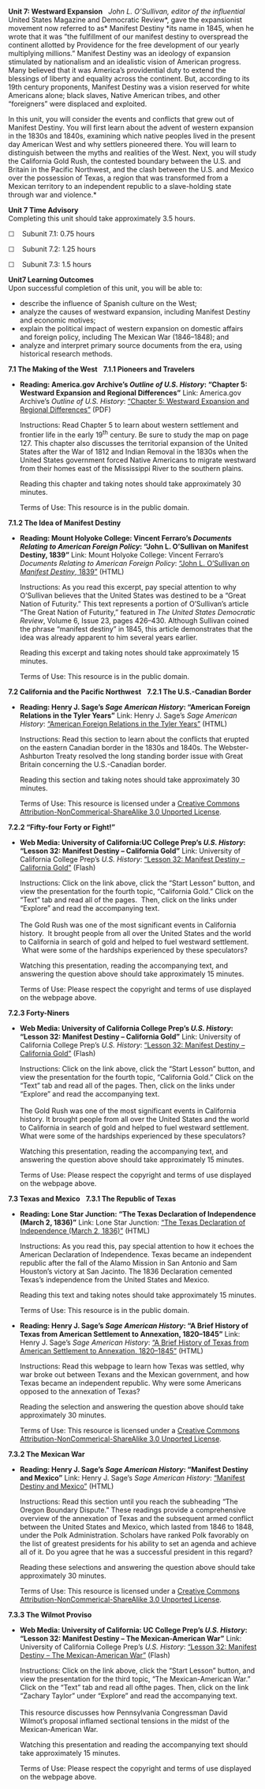 **Unit 7: Westward Expansion** <span id="7"></span> 
*John L. O’Sullivan, editor of the influential* United States Magazine
and Democratic Review*, gave the expansionist movement now referred to
as* Manifest Destiny *its name in 1845, when he wrote that it was ”the
fulfillment of our manifest destiny to overspread the continent allotted
by Providence for the free development of our yearly multiplying
millions.” Manifest Destiny was an ideology of expansion stimulated by
nationalism and an idealistic vision of American progress. Many believed
that it was America’s providential duty to extend the blessings of
liberty and equality across the continent. But, according to its
19th century proponents, Manifest Destiny was a vision reserved for
white Americans alone; black slaves, Native American tribes, and other
“foreigners” were displaced and exploited.  
  
 In this unit, you will consider the events and conflicts that grew out
of Manifest Destiny. You will first learn about the advent of western
expansion in the 1830s and 1840s, examining which native peoples lived
in the present day American West and why settlers pioneered there. You
will learn to distinguish between the myths and realities of the West.
Next, you will study the California Gold Rush, the contested boundary
between the U.S. and Britain in the Pacific Northwest, and the clash
between the U.S. and Mexico over the possession of Texas, a region that
was transformed from a Mexican territory to an independent republic to a
slave-holding state through war and violence.*

**Unit 7 Time Advisory**  
Completing this unit should take approximately 3.5 hours.  
  
 ☐    Subunit 7.1: 0.75 hours  
  
 ☐    Subunit 7.2: 1.25 hours  
  
 ☐    Subunit 7.3: 1.5 hours

**Unit7 Learning Outcomes**  
Upon successful completion of this unit, you will be able to:
-   describe the influence of Spanish culture on the West;
-   analyze the causes of westward expansion, including Manifest Destiny
    and economic motives;
-   explain the political impact of western expansion on domestic
    affairs and foreign policy, including The Mexican War (1846–1848);
    and
-   analyze and interpret primary source documents from the era, using
    historical research methods.

**7.1 The Making of the West** <span id="7.1"></span> 
**7.1.1 Pioneers and Travelers** <span id="7.1.1"></span> 
-   **Reading: America.gov Archive’s *Outline of U.S. History*: “Chapter
    5: Westward Expansion and Regional Differences”**
    Link: America.gov Archive’s *Outline of U.S. History*: [“Chapter 5:
    Westward Expansion and Regional
    Differences”](http://www.saylor.org/site/wp-content/uploads/2013/10/Outline-of-US-History.pdf#page=113) (PDF)  
      
     Instructions: Read Chapter 5 to learn about western settlement and
    frontier life in the early 19<sup>th</sup> century. Be sure to study
    the map on page 127. This chapter also discusses the territorial
    expansion of the United States after the War of 1812 and Indian
    Removal in the 1830s when the United States government forced Native
    Americans to migrate westward from their homes east of the
    Mississippi River to the southern plains.  
      
     Reading this chapter and taking notes should take approximately 30
    minutes.  
      
     Terms of Use: This resource is in the public domain.

**7.1.2 The Idea of Manifest Destiny** <span id="7.1.2"></span> 
-   **Reading: Mount Holyoke College: Vincent Ferraro’s *Documents
    Relating to American Foreign Policy*: “John L. O’Sullivan on
    Manifest Destiny, 1839”**
    Link: Mount Holyoke College: Vincent Ferraro’s *Documents Relating
    to American Foreign Policy*: [“John L. O’Sullivan on *Manifest
    Destiny*,
    1839”](http://resources.saylor.org.s3.amazonaws.com/HIST/HIST211/HIST211-7.1.2-JohnL.O%27SullivanonManifestDestiny%2C1839-PD.html) (HTML)  
      
     Instructions: As you read this excerpt, pay special attention to
    why O’Sullivan believes that the United States was destined to be a
    “Great Nation of Futurity.” This text represents a portion of
    O’Sullivan’s article “The Great Nation of Futurity,” featured in
    *The United States Democratic Review*, Volume 6, Issue 23, pages
    426–430. Although Sullivan coined the phrase “manifest destiny” in
    1845, this article demonstrates that the idea was already apparent
    to him several years earlier.  
      
     Reading this excerpt and taking notes should take approximately 15
    minutes.  
      
     Terms of Use: This resource is in the public domain.

**7.2 California and the Pacific Northwest** <span id="7.2"></span> 
**7.2.1 The U.S.-Canadian Border** <span id="7.2.1"></span> 
-   **Reading: Henry J. Sage’s *Sage American History*: “American
    Foreign Relations in the Tyler Years”**
    Link: Henry J. Sage’s *Sage American History*: [“American Foreign
    Relations in the Tyler
    Years”](http://resources.saylor.org.s3.amazonaws.com/HIST/HIST211/HIST211-7.2.1-AmericanForeignRelationsintheTylerYears-CCBYNCSA_files/HIST211-7.2.1-AmericanForeignRelationsintheTylerYears-CCBYNCSA.html#TylerYears) (HTML)  
      
     Instructions: Read this section to learn about the conflicts that
    erupted on the eastern Canadian border in the 1830s and 1840s. The
    Webster-Ashburton Treaty resolved the long standing border issue
    with Great Britain concerning the U.S.-Canadian border.  
      
     Reading this section and taking notes should take approximately 30
    minutes.  
      
     Terms of Use: This resource is licensed under a [Creative Commons
    Attribution-NonCommerical-ShareAlike 3.0 Unported
    License](http://creativecommons.org/licenses/by-nc-sa/3.0/deed.en_US).

**7.2.2 “Fifty-four Forty or Fight!”** <span id="7.2.2"></span> 
-   **Web Media: University of California:UC College Prep’s *U.S.
    History*: “Lesson 32: Manifest Destiny – California Gold”**
    Link: University of California College Prep’s *U.S. History*:
    [“Lesson 32: Manifest Destiny – California
    Gold”](http://uccpbank.k12hsn.org/courses/USHistoryI/course%20files/multimedia/lesson32/lessonp_uccp_nonap.html) (Flash)  
      
     Instructions: Click on the link above, click the “Start Lesson”
    button, and view the presentation for the fourth topic, “California
    Gold.” Click on the “Text” tab and read all of the pages.  Then,
    click on the links under “Explore” and read the accompanying text.  
        
     The Gold Rush was one of the most significant events in California
    history.  It brought people from all over the United States and the
    world to California in search of gold and helped to fuel westward
    settlement.  What were some of the hardships experienced by these
    speculators?  
      
     Watching this presentation, reading the accompanying text, and
    answering the question above should take approximately 15 minutes.  
      
     Terms of Use: Please respect the copyright and terms of use
    displayed on the webpage above.

**7.2.3 Forty-Niners** <span id="7.2.3"></span> 
-   **Web Media: University of California College Prep’s *U.S. History*:
    “Lesson 32: Manifest Destiny – California Gold”**
    Link: University of California College Prep’s *U.S. History*:
    [“Lesson 32: Manifest Destiny – California
    Gold”](http://uccpbank.k12hsn.org/courses/USHistoryI/course%20files/multimedia/lesson32/lessonp_uccp_nonap.html) (Flash)  
      
     Instructions: Click on the link above, click the “Start Lesson”
    button, and view the presentation for the fourth topic, “California
    Gold.” Click on the “Text” tab and read all of the pages. Then,
    click on the links under “Explore” and read the accompanying text.  
        
     The Gold Rush was one of the most significant events in California
    history. It brought people from all over the United States and the
    world to California in search of gold and helped to fuel westward
    settlement. What were some of the hardships experienced by these
    speculators?  
      
     Watching this presentation, reading the accompanying text, and
    answering the question above should take approximately 15 minutes.  
      
     Terms of Use: Please respect the copyright and terms of use
    displayed on the webpage above.

**7.3 Texas and Mexico** <span id="7.3"></span> 
**7.3.1 The Republic of Texas** <span id="7.3.1"></span> 
-   **Reading: Lone Star Junction: “The Texas Declaration of
    Independence (March 2, 1836)”**
    Link: Lone Star Junction: [“The Texas Declaration of Independence
    (March 2,
    1836)”](http://resources.saylor.org.s3.amazonaws.com/HIST/HIST211/HIST211-7.3.1-TexasDeclarationofIndependence-PD_files/HIST211-7.3.1-TexasDeclarationofIndependence-PD.html) (HTML)  
      
     Instructions: As you read this, pay special attention to how it
    echoes the American Declaration of Independence. Texas became an
    independent republic after the fall of the Alamo Mission in San
    Antonio and Sam Houston’s victory at San Jacinto. The 1836
    Declaration cemented Texas’s independence from the United States and
    Mexico.  
      
     Reading this text and taking notes should take approximately 15
    minutes.  
      
     Terms of Use: This resource is in the public domain. 

-   **Reading: Henry J. Sage’s *Sage American History*: “A Brief History
    of Texas from American Settlement to Annexation, 1820–1845”**
    Link: Henry J. Sage’s *Sage American History*: [“A Brief History of
    Texas from American Settlement to Annexation,
    1820–1845”](http://resources.saylor.org.s3.amazonaws.com/HIST/HIST211/HIST211-7.3.1-BriefHistoryofTexas-CCBYNCSA_files/HIST211-7.3.1-BriefHistoryofTexas-CCBYNCSA.html) (HTML)  
      
     Instructions: Read this webpage to learn how Texas was settled, why
    war broke out between Texans and the Mexican government, and how
    Texas became an independent republic. Why were some Americans
    opposed to the annexation of Texas?  
      
     Reading the selection and answering the question above should take
    approximately 30 minutes.  
      
     Terms of Use: This resource is licensed under a [Creative Commons
    Attribution-NonCommerical-ShareAlike 3.0 Unported
    License](http://creativecommons.org/licenses/by-nc-sa/3.0/deed.en_US).

**7.3.2 The Mexican War** <span id="7.3.2"></span> 
-   **Reading: Henry J. Sage’s *Sage American History*: “Manifest
    Destiny and Mexico”**
    Link: Henry J. Sage’s *Sage American History*: [“Manifest Destiny
    and
    Mexico”](http://resources.saylor.org.s3.amazonaws.com/HIST/HIST211/HIST211-7.3.2-ManifestDestinyandMexico-CCBYNCSA_files/HIST211-7.2.1-ManifestDestinyandMexico-CCBYNCSA.html#ManifestDestiny) (HTML)  
      
     Instructions: Read this section until you reach the subheading “The
    Oregon Boundary Dispute.” These readings provide a comprehensive
    overview of the annexation of Texas and the subsequent armed
    conflict between the United States and Mexico, which lasted from
    1846 to 1848, under the Polk Administration. Scholars have ranked
    Polk favorably on the list of greatest presidents for his ability to
    set an agenda and achieve all of it. Do you agree that he was a
    successful president in this regard?  
      
     Reading these selections and answering the question above should
    take approximately 30 minutes.  
      
     Terms of Use: This resource is licensed under a [Creative Commons
    Attribution-NonCommerical-ShareAlike 3.0 Unported
    License](http://creativecommons.org/licenses/by-nc-sa/3.0/deed.en_US).

**7.3.3 The Wilmot Proviso** <span id="7.3.3"></span> 
-   **Web Media: University of California: UC College Prep’s *U.S.
    History*: “Lesson 32: Manifest Destiny – The Mexican-American War”**
    Link: University of California College Prep’s *U.S. History*:
    [“Lesson 32: Manifest Destiny – The Mexican-American
    War”](http://uccpbank.k12hsn.org/courses/USHistoryI/course%20files/multimedia/lesson32/lessonp_uccp_nonap.html) (Flash)  
      
     Instructions: Click on the link above, click the “Start Lesson”
    button, and view the presentation for the third topic, “The
    Mexican-American War.” Click on the “Text” tab and read all ofthe
    pages. Then, click on the link “Zachary Taylor” under “Explore” and
    read the accompanying text.  
        
     This resource discusses how Pennsylvania Congressman David Wilmot’s
    proposal inflamed sectional tensions in the midst of the
    Mexican-American War.  
      
     Watching this presentation and reading the accompanying text should
    take approximately 15 minutes.  
      
     Terms of Use: Please respect the copyright and terms of use
    displayed on the webpage above.


